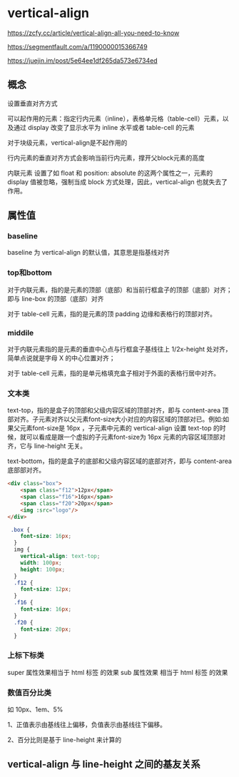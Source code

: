 
# vertical-align

<https://zcfy.cc/article/vertical-align-all-you-need-to-know>

<https://segmentfault.com/a/1190000015366749>

<https://juejin.im/post/5e64ee1df265da573e6734ed>

## 概念

设置垂直对齐方式

可以起作用的元素：指定行内元素（inline），表格单元格（table-cell）元素，以及通过 display 改变了显示水平为 inline 水平或者 table-cell 的元素

对于块级元素，vertical-align是不起作用的

行内元素的垂直对齐方式会影响当前行内元素，撑开父block元素的高度

内联元素 设置了如 float 和 position: absolute 的这两个属性之一，元素的 display 值被忽略，强制当成 block 方式处理，因此，vertical-align 也就失去了作用。

## 属性值

### baseline

baseline 为 vertical-align 的默认值，其意思是指基线对齐

### top和bottom

对于内联元素，指的是元素的顶部（底部）和当前行框盒子的顶部（底部）对齐；即与 line-box 的顶部（底部）对齐

对于 table-cell 元素，指的是元素的顶 padding 边缘和表格行的顶部对齐。

### middile

对于内联元素指的是元素的垂直中心点与行框盒子基线往上 1/2x-height 处对齐，简单点说就是字母 X 的中心位置对齐；

对于 table-cell 元素，指的是单元格填充盒子相对于外面的表格行居中对齐。

### 文本类

text-top，指的是盒子的顶部和父级内容区域的顶部对齐，即与 content-area 顶部对齐。子元素对齐以父元素font-size大小对应的内容区域的顶部对已。例如:如果父元素font-size是 16px ，子元素中元素的 vertical-align 设置 text-top 的时候，就可以看成是跟一个虚拟的子元素font-size为 16px 元素的内容区域顶部对齐，它与 line-height 无关。

text-bottom，指的是盒子的底部和父级内容区域的底部对齐，即与 content-area 底部部对齐。

```html
<div class="box">
    <span class="f12">12px</span>
    <span class="f16">16px</span>
    <span class="f20">20px</span>
    <img :src="logo"/>
</div>
```

```css
 .box {
    font-size: 16px;
  }
  img {
    vertical-align: text-top;
    width: 100px;
    height: 100px;
  }
  .f12 {
    font-size: 12px;
  }
  .f16 {
    font-size: 16px;
  }
  .f20 {
    font-size: 20px;
  }
```

### 上标下标类

super 属性效果相当于 html 标签 <sup></sup> 的效果
sub 属性效果 相当于 html 标签 <sub></sub> 的效果

### 数值百分比类

如 10px、1em、5%

1、正值表示由基线往上偏移，负值表示由基线往下偏移。

2、百分比则是基于 line-height 来计算的

## vertical-align 与 line-height 之间的基友关系
